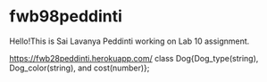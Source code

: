 # fwb98peddinti

Hello!This is Sai Lavanya Peddinti working on Lab 10 assignment.

https://fwb28peddinti.herokuapp.com/ class Dog{Dog_type(string), Dog_color(string), and cost(number)};
